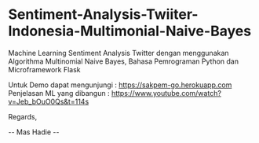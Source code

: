 # Sentiment-Analysis-Twiiter-Indonesia-Multimonial-Naive-Bayes

Machine Learning Sentiment Analysis Twitter dengan menggunakan Algorithma Multinomial Naive Bayes, Bahasa Pemrograman Python dan Microframework Flask


Untuk Demo dapat mengunjungi : https://sakpem-go.herokuapp.com
Penjelasan ML yang dibangun : https://www.youtube.com/watch?v=Jeb_bOuO0Qs&t=114s

Regards,

-- Mas Hadie --
